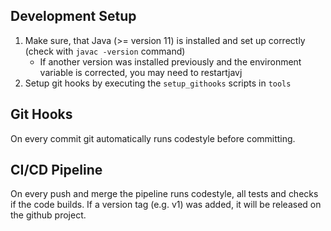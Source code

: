 ## Development Setup

 1. Make sure, that Java (>= version 11) is installed and set up correctly (check with `javac -version` command)
    - If another version was installed previously and the environment variable is corrected, you may need to restartjavj
 2. Setup git hooks by executing the `setup_githooks` scripts in `tools`


## Git Hooks

On every commit git automatically runs codestyle before committing.

## CI/CD Pipeline

On every push and merge the pipeline runs codestyle, all tests and checks if the code builds.
If a version tag (e.g. v1) was added, it will be released on the github project.
